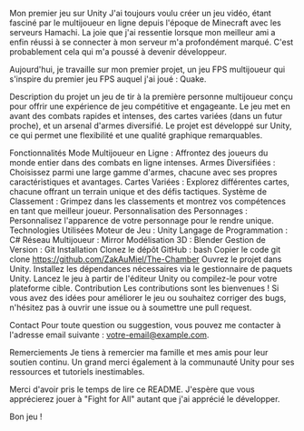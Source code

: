 Mon premier jeu sur Unity
J'ai toujours voulu créer un jeu vidéo, étant fasciné par le multijoueur en ligne depuis l'époque de Minecraft avec les serveurs Hamachi. La joie que j'ai ressentie lorsque mon meilleur ami a enfin réussi à se connecter à mon serveur m'a profondément marqué. C'est probablement cela qui m'a poussé à devenir développeur.

Aujourd'hui, je travaille sur mon premier projet, un jeu FPS multijoueur qui s'inspire du premier jeu FPS auquel j'ai joué : Quake.

Description du projet
un jeu de tir à la première personne multijoueur conçu pour offrir une expérience de jeu compétitive et engageante. Le jeu met en avant des combats rapides et intenses, des cartes variées (dans un futur proche), et un arsenal d'armes diversifié. Le projet est développé sur Unity, ce qui permet une flexibilité et une qualité graphique remarquables.

Fonctionnalités
Mode Multijoueur en Ligne : Affrontez des joueurs du monde entier dans des combats en ligne intenses.
Armes Diversifiées : Choisissez parmi une large gamme d'armes, chacune avec ses propres caractéristiques et avantages.
Cartes Variées : Explorez différentes cartes, chacune offrant un terrain unique et des défis tactiques.
Système de Classement : Grimpez dans les classements et montrez vos compétences en tant que meilleur joueur.
Personnalisation des Personnages : Personnalisez l'apparence de votre personnage pour le rendre unique.
Technologies Utilisées
Moteur de Jeu : Unity
Langage de Programmation : C#
Réseau Multijoueur : Mirror
Modélisation 3D : Blender
Gestion de Version : Git
Installation
Clonez le dépôt GitHub :
bash
Copier le code
git clone https://github.com/ZakAuMiel/The-Chamber
Ouvrez le projet dans Unity.
Installez les dépendances nécessaires via le gestionnaire de paquets Unity.
Lancez le jeu à partir de l'éditeur Unity ou compilez-le pour votre plateforme cible.
Contribution
Les contributions sont les bienvenues ! Si vous avez des idées pour améliorer le jeu ou souhaitez corriger des bugs, n'hésitez pas à ouvrir une issue ou à soumettre une pull request.

Contact
Pour toute question ou suggestion, vous pouvez me contacter à l'adresse email suivante : votre-email@example.com.

Remerciements
Je tiens à remercier ma famille et mes amis pour leur soutien continu. Un grand merci également à la communauté Unity pour ses ressources et tutoriels inestimables.

Merci d'avoir pris le temps de lire ce README. J'espère que vous apprécierez jouer à "Fight for All" autant que j'ai apprécié le développer.

Bon jeu !
